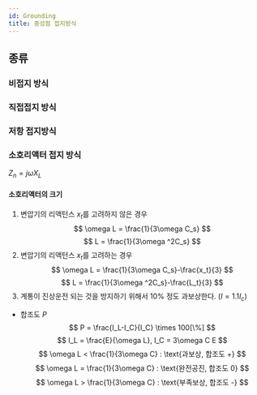 ```yaml
---
id: Grounding
title: 중성점 접지방식
---
```


## 종류
### 비접지 방식
### 직접접지 방식
### 저항 접지방식
### 소호리액터 접지 방식
$Z_n=j\omega X_L$
#### 소호리액터의 크기
1. 변압기의 리액턴스 $x_t$를 고려하지 않은 경우
$$
\omega L = \frac{1}{3\omega C_s}
$$
$$
L = \frac{1}{3\omega ^2C_s}
$$
2. 변압기의 리액턴스 $x_t$를 고려하는 경우
$$
\omega L = \frac{1}{3\omega C_s}-\frac{x_t}{3}
$$
$$
L = \frac{1}{3\omega ^2C_s}-\frac{L_t}{3}
$$
3. 계통이 진상운전 되는 것을 방지하기 위해서 10% 정도 과보상한다. $(I=1.1I_c)$
- 합조도 $P$
$$
P = \frac{I_L-I_C}{I_C} \times 100[\%]
$$
$$
I_L = \frac{E}{\omega L}, I_C = 3\omega C E
$$
$$
\omega L < \frac{1}{3\omega C} : \text{과보상, 합조도 +}
$$
$$
\omega L = \frac{1}{3\omega C} : \text{완전공진, 합조도 0}
$$
$$
\omega L > \frac{1}{3\omega C} : \text{부족보상, 합조도 -}
$$